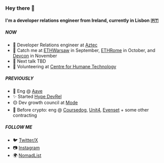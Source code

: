 ### Hey there 👋

#### I'm a developer relations engineer from Ireland, currently in Lisbon 🇵🇹

##### NOW

- 💙 Developer Relations engineer at [Aztec](https://aztec.network/)
- 👋 Catch  me at [ETHWarsaw](https://www.ethwarsaw.dev/) in September, [ETHRome](https://www.ethrome.org/) in October, and [Devcon](https://devcon.org/en/) in November
- 🎤 Next talk TBD
- 🧠 Volunteering at [Centre for Humane Technology](https://www.humanetech.com/)

##### PREVIOUSLY

- 👻 Eng @ [Aave](https://aave.com/)
- ✨ Started [Hype DevRel](https://hy.pe/devrel)
- 🟡 Dev growth council at [Mode](https://mode.network)
- 🧭 Before crypto: eng @ [Coursedog](https://www.coursedog.com/), [Unit4](https://www.unit4.com/), [Evenset](https://evenset.com/) + some other contracting

##### FOLLOW ME
- 🐦 [Twitter/X](https://www.twitter.com/catmcgeecode/)
- 📷 [Instagram](https://www.instagram.com/catmcgeecode/)
- 🌍 [NomadList](https://nomadlist.com/@catmcgee)
